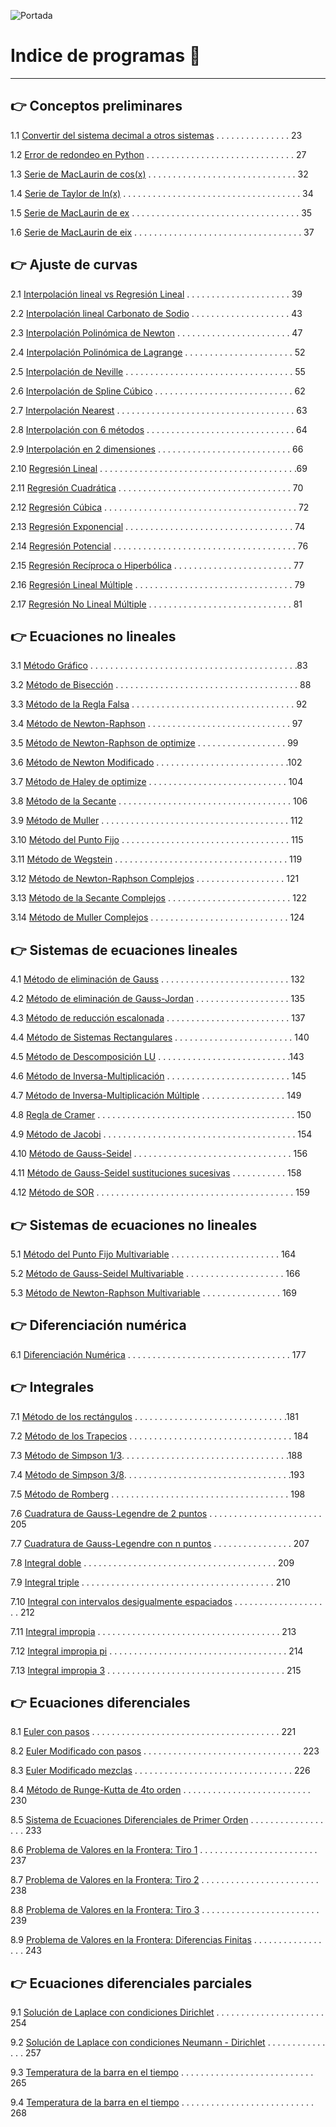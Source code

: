 ![Portada](/MNPython_portada.PNG)

# Indice de programas :open_book:
---
## :point_right: Conceptos preliminares

1.1 [Convertir del sistema decimal a otros sistemas](https://github.com/jcjimenezb123/MNPython-Libro/blob/main/decimal2otros.py) . . . . . . . . . . . . . . . 23

1.2 [Error de redondeo en Python](https://github.com/jcjimenezb123/MNPython-Libro/blob/main/erroredondeo.py) . . . . . . . . . . . . . . . . . . . . . . . . . . . . . .  27

1.3 [Serie de MacLaurin de cos(x)](https://github.com/jcjimenezb123/MNPython-Libro/blob/main/taylor_cos.py) . . . . . . . . . . . . . . . . . . . . . . . . . . . . . .  32

1.4 [Serie de Taylor de ln(x)](https://github.com/jcjimenezb123/MNPython-Libro/blob/main/taylor_ln.py) . . . . . . . . . . . . . . . . . . . . . . . . . . . . . . . . . . . . 34

1.5 [Serie de MacLaurin de ex](https://github.com/jcjimenezb123/MNPython-Libro/blob/main/taylor_exp.py) . . . . . . . . . . . . . . . . . . . . . . . . . . . . . . . . . . 35

1.6 [Serie de MacLaurin de eix](https://github.com/jcjimenezb123/MNPython-Libro/blob/main/taylor_expix.py) . . . . . . . . . . . . . . . . . . . . . . . . . . . . . . . . . . 37

## :point_right: Ajuste de curvas

2.1 [Interpolación lineal vs Regresión Lineal](https://github.com/jcjimenezb123/MNPython-Libro/blob/main/interp_regres.py) . . . . . . . . . . . . . . . . . . . . . 39

2.2 [Interpolación lineal Carbonato de Sodio](https://github.com/jcjimenezb123/MNPython-Libro/blob/main/interp_lineal.py) . . . . . . . . . . . . . . . . . . . . 43

2.3 [Interpolación Polinómica de Newton](https://github.com/jcjimenezb123/MNPython-Libro/blob/main/interp_newton.py) . . . . . . . . . . . . . . . . . . . . . . . 47

2.4 [Interpolación Polinómica de Lagrange](https://github.com/jcjimenezb123/MNPython-Libro/blob/main/interp_lagrange.py) . . . . . . . . . . . . . . . . . . . . . . 52

2.5 [Interpolación de Neville](https://github.com/jcjimenezb123/MNPython-Libro/blob/main/interp_neville.py) . . . . . . . . . . . . . . . . . . . . . . . . . . . . . . . . . . 55

2.6 [Interpolación de Spline Cúbico](https://github.com/jcjimenezb123/MNPython-Libro/blob/main/interp_spline3.py) . . . . . . . . . . . . . . . . . . . . . . . . . . . . 62

2.7 [Interpolación Nearest](https://github.com/jcjimenezb123/MNPython-Libro/blob/main/interp_nearest.py) . . . . . . . . . . . . . . . . . . . . . . . . . . . . . . . . . . . . 63

2.8 [Interpolación con 6 métodos](https://github.com/jcjimenezb123/MNPython-Libro/blob/main/interp_5metodos.py) . . . . . . . . . . . . . . . . . . . . . . . . . . . . . . 64

2.9 [Interpolación en 2 dimensiones](https://github.com/jcjimenezb123/MNPython-Libro/blob/main/interp2d.py) . . . . . . . . . . . . . . . . . . . . . . . . . . . 66

2.10 [Regresión Lineal](https://github.com/jcjimenezb123/MNPython-Libro/blob/main/reg_lineal.py) . . . . . . . . . . . . . . . . . . . . . . . . . . . . . . . . . . . . . . . .69

2.11 [Regresión Cuadrática](https://github.com/jcjimenezb123/MNPython-Libro/blob/main/reg_cuad.py) . . . . . . . . . . . . . . . . . . . . . . . . . . . . . . . . . . . 70

2.12 [Regresión Cúbica](https://github.com/jcjimenezb123/MNPython-Libro/blob/main/reg_cubi.py) . . . . . . . . . . . . . . . . . . . . . . . . . . . . . . . . . . . . . . . 72

2.13 [Regresión Exponencial](https://github.com/jcjimenezb123/MNPython-Libro/blob/main/reg_exp.py) . . . . . . . . . . . . . . . . . . . . . . . . . . . . . . . . . . 74

2.14 [Regresión Potencial](https://github.com/jcjimenezb123/MNPython-Libro/blob/main/reg_pot.py) . . . . . . . . . . . . . . . . . . . . . . . . . . . . . . . . . . . . . 76

2.15 [Regresión Recíproca o Hiperbólica](https://github.com/jcjimenezb123/MNPython-Libro/blob/main/reg_antoine.py) . . . . . . . . . . . . . . . . . . . . . . . . 77

2.16 [Regresión Lineal Múltiple](https://github.com/jcjimenezb123/MNPython-Libro/blob/main/reg_multiplelin.py) . . . . . . . . . . . . . . . . . . . . . . . . . . . . . . . . 79

2.17 [Regresión No Lineal Múltiple](https://github.com/jcjimenezb123/MNPython-Libro/blob/main/reg_multiple.py) . . . . . . . . . . . . . . . . . . . . . . . . . . . . . 81

## :point_right: Ecuaciones no lineales

3.1 [Método Gráfico](https://github.com/jcjimenezb123/MNPython-Libro/blob/main/grafica_raiz.py) . . . . . . . . . . . . . . . . . . . . . . . . . . . . . . . . . . . . . . . . . .83

3.2 [Método de Bisección](https://github.com/jcjimenezb123/MNPython-Libro/blob/main/biseccion.py) . . . . . . . . . . . . . . . . . . . . . . . . . . . . . . . . . . . . . 88

3.3 [Método de la Regla Falsa](https://github.com/jcjimenezb123/MNPython-Libro/blob/main/reglaFalsa.py) . . . . . . . . . . . . . . . . . . . . . . . . . . . . . . . . . 92

3.4 [Método de Newton-Raphson](https://github.com/jcjimenezb123/MNPython-Libro/blob/main/newtonRaphson.py) . . . . . . . . . . . . . . . . . . . . . . . . . . . . . 97

3.5 [Método de Newton-Raphson de optimize](https://github.com/jcjimenezb123/MNPython-Libro/blob/main/newtonRaphsonOpt.py) . . . . . . . . . . . . . . . . . . 99

3.6 [Método de Newton Modificado](https://github.com/jcjimenezb123/MNPython-Libro/blob/main/newtonRaphsonM.py) . . . . . . . . . . . . . . . . . . . . . . . . . . .102

3.7 [Método de Haley de optimize](https://github.com/jcjimenezb123/MNPython-Libro/blob/main/newtonRaphsonOptM.py) . . . . . . . . . . . . . . . . . . . . . . . . . . . . 104

3.8 [Método de la Secante](https://github.com/jcjimenezb123/MNPython-Libro/blob/main/secante.py) . . . . . . . . . . . . . . . . . . . . . . . . . . . . . . . . . . . 106

3.9 [Método de Muller](https://github.com/jcjimenezb123/MNPython-Libro/blob/main/muller.py) . . . . . . . . . . . . . . . . . . . . . . . . . . . . . . . . . . . . . . 112

3.10 [Método del Punto Fijo](https://github.com/jcjimenezb123/MNPython-Libro/blob/main/puntoFijo.py) . . . . . . . . . . . . . . . . . . . . . . . . . . . . . . . . . . 115

3.11 [Método de Wegstein](https://github.com/jcjimenezb123/MNPython-Libro/blob/main/wegstein.py) . . . . . . . . . . . . . . . . . . . . . . . . . . . . . . . . . . . 119

3.12 [Método de Newton-Raphson Complejos](https://github.com/jcjimenezb123/MNPython-Libro/blob/main/newtonRaphsonC.py) . . . . . . . . . . . . . . . . . . 121

3.13 [Método de la Secante Complejos](https://github.com/jcjimenezb123/MNPython-Libro/blob/main/secanteC.py) . . . . . . . . . . . . . . . . . . . . . . . . . 122

3.14 [Método de Muller Complejos](https://github.com/jcjimenezb123/MNPython-Libro/blob/main/mullerC.py) . . . . . . . . . . . . . . . . . . . . . . . . . . . . 124

## :point_right: Sistemas de ecuaciones lineales

4.1 [Método de eliminación de Gauss](https://github.com/jcjimenezb123/MNPython-Libro/blob/main/elimgauss.py) . . . . . . . . . . . . . . . . . . . . . . . . . . 132

4.2 [Método de eliminación de Gauss-Jordan](https://github.com/jcjimenezb123/MNPython-Libro/blob/main/elimgaussjordan.py) . . . . . . . . . . . . . . . . . . . 135

4.3 [Método de reducción escalonada](https://github.com/jcjimenezb123/MNPython-Libro/blob/main/elimgaussjordanh.py) . . . . . . . . . . . . . . . . . . . . . . . . . 137

4.4 [Método de Sistemas Rectangulares](https://github.com/jcjimenezb123/MNPython-Libro/blob/main/sisrectangular.py) . . . . . . . . . . . . . . . . . . . . . . . . 140

4.5 [Método de Descomposición LU](https://github.com/jcjimenezb123/MNPython-Libro/blob/main/descomposicionlu.py) . . . . . . . . . . . . . . . . . . . . . . . . . . .143

4.6 [Método de Inversa-Multiplicación](https://github.com/jcjimenezb123/MNPython-Libro/blob/main/invmult.py) . . . . . . . . . . . . . . . . . . . . . . . . . 145

4.7 [Método de Inversa-Multiplicación Múltiple](https://github.com/jcjimenezb123/MNPython-Libro/blob/main/invmultm.py) . . . . . . . . . . . . . . . . . 149

4.8 [Regla de Cramer](https://github.com/jcjimenezb123/MNPython-Libro/blob/main/cramer.py) . . . . . . . . . . . . . . . . . . . . . . . . . . . . . . . . . . . . . . . . 150

4.9 [Método de Jacobi](https://github.com/jcjimenezb123/MNPython-Libro/blob/main/jacobi.py) . . . . . . . . . . . . . . . . . . . . . . . . . . . . . . . . . . . . . . . 154

4.10 [Método de Gauss-Seidel](https://github.com/jcjimenezb123/MNPython-Libro/blob/main/gauss-seidel.py) . . . . . . . . . . . . . . . . . . . . . . . . . . . . . . . . 156

4.11 [Método de Gauss-Seidel sustituciones sucesivas](https://github.com/jcjimenezb123/MNPython-Libro/blob/main/gauss-seidel2.py) . . . . . . . . . . . 158

4.12 [Método de SOR](https://github.com/jcjimenezb123/MNPython-Libro/blob/main/sor.py) . . . . . . . . . . . . . . . . . . . . . . . . . . . . . . . . . . . . . . . . 159

## :point_right: Sistemas de ecuaciones no lineales

5.1 [Método del Punto Fijo Multivariable](https://github.com/jcjimenezb123/MNPython-Libro/blob/main/pfmulti.py) . . . . . . . . . . . . . . . . . . . . . . 164

5.2 [Método de Gauss-Seidel Multivariable](https://github.com/jcjimenezb123/MNPython-Libro/blob/main/gsmulti.py) . . . . . . . . . . . . . . . . . . . . 166

5.3 [Método de Newton-Raphson Multivariable](https://github.com/jcjimenezb123/MNPython-Libro/blob/main/newtonRaphsonMV.py) . . . . . . . . . . . . . . . . 169

## :point_right: Diferenciación numérica

6.1 [Diferenciación Numérica](https://github.com/jcjimenezb123/MNPython-Libro/blob/main/diferenciacion.py) . . . . . . . . . . . . . . . . . . . . . . . . . . . . . . . . . 177

## :point_right: Integrales

7.1 [Método de los rectángulos](https://github.com/jcjimenezb123/MNPython-Libro/blob/main/int_rectangulos.py) . . . . . . . . . . . . . . . . . . . . . . . . . . . . . . .181

7.2 [Método de los Trapecios](https://github.com/jcjimenezb123/MNPython-Libro/blob/main/int_trapecios.py) . . . . . . . . . . . . . . . . . . . . . . . . . . . . . . . . . 184

7.3 [Método de Simpson 1/3](https://github.com/jcjimenezb123/MNPython-Libro/blob/main/int_simpson13.py). . . . . . . . . . . . . . . . . . . . . . . . . . . . . . . . . .188

7.4 [Método de Simpson 3/8](https://github.com/jcjimenezb123/MNPython-Libro/blob/main/int_simpson38.py). . . . . . . . . . . . . . . . . . . . . . . . . . . . . . . . . .193

7.5 [Método de Romberg](https://github.com/jcjimenezb123/MNPython-Libro/blob/main/int_romberg.py) . . . . . . . . . . . . . . . . . . . . . . . . . . . . . . . . . . . . 198

7.6 [Cuadratura de Gauss-Legendre de 2 puntos](https://github.com/jcjimenezb123/MNPython-Libro/blob/main/int_cuadratura2.py) . . . . . . . . . . . . . . . . . . . . . . . 205

7.7 [Cuadratura de Gauss-Legendre con n puntos](https://github.com/jcjimenezb123/MNPython-Libro/blob/main/int_cuadraturaN.py) . . . . . . . . . . . . . . . . 207

7.8 [Integral doble](https://github.com/jcjimenezb123/MNPython-Libro/blob/main/int_cuadratura2d.py) . . . . . . . . . . . . . . . . . . . . . . . . . . . . . . . . . . . . . . . 209

7.9 [Integral triple](https://github.com/jcjimenezb123/MNPython-Libro/blob/main/int_cuadratura3d.py) . . . . . . . . . . . . . . . . . . . . . . . . . . . . . . . . . . . . . . . 210

7.10 [Integral con intervalos desigualmente espaciados](https://github.com/jcjimenezb123/MNPython-Libro/blob/main/int_puntos.py) . . . . . . . . . . . . . . . . . . . . 212

7.11 [Integral impropia](https://github.com/jcjimenezb123/MNPython-Libro/blob/main/int_impropias.py) . . . . . . . . . . . . . . . . . . . . . . . . . . . . . . . . . . . . . 213

7.12 [Integral impropia pi](https://github.com/jcjimenezb123/MNPython-Libro/blob/main/int_impropias2.py) . . . . . . . . . . . . . . . . . . . . . . . . . . . . . . . . . . . . 214

7.13 [Integral impropia 3](https://github.com/jcjimenezb123/MNPython-Libro/blob/main/int_impropias3.py) . . . . . . . . . . . . . . . . . . . . . . . . . . . . . . . . . . . . 215

## :point_right: Ecuaciones diferenciales

8.1 [Euler con pasos](https://github.com/jcjimenezb123/MNPython-Libro/blob/main/edo_euler.py) . . . . . . . . . . . . . . . . . . . . . . . . . . . . . . . . . . . . . . 221

8.2 [Euler Modificado con pasos](https://github.com/jcjimenezb123/MNPython-Libro/blob/main/edo_euler_modificado.py) . . . . . . . . . . . . . . . . . . . . . . . . . . . . . . . . 223

8.3 [Euler Modificado mezclas](https://github.com/jcjimenezb123/MNPython-Libro/blob/main/edo_euler_modificado_mezclas.py) . . . . . . . . . . . . . . . . . . . . . . . . . . . . . . . . 226

8.4 [Método de Runge-Kutta de 4to orden](https://github.com/jcjimenezb123/MNPython-Libro/blob/main/edo_rk4.py) . . . . . . . . . . . . . . . . . . . . . . . . . . 230

8.5 [Sistema de Ecuaciones Diferenciales de Primer Orden](https://github.com/jcjimenezb123/MNPython-Libro/blob/main/edo_sistema.py) . . . . . . . . . . . . . . . . . . 233

8.6 [Problema de Valores en la Frontera: Tiro 1](https://github.com/jcjimenezb123/MNPython-Libro/blob/main/edo_sistema10.py) . . . . . . . . . . . . . . . . . . . . . . . . 237

8.7 [Problema de Valores en la Frontera: Tiro 2](https://github.com/jcjimenezb123/MNPython-Libro/blob/main/edo_sistema20.py) . . . . . . . . . . . . . . . . . . . . . . . . 238

8.8 [Problema de Valores en la Frontera: Tiro 3](https://github.com/jcjimenezb123/MNPython-Libro/blob/main/edo_sistema11.py) . . . . . . . . . . . . . . . . . . . . . . . . 239

8.9 [Problema de Valores en la Frontera: Diferencias Finitas](https://github.com/jcjimenezb123/MNPython-Libro/blob/main/edo_diffin.py) . . . . . . . . . . . . . . . . . 243

## :point_right: Ecuaciones diferenciales parciales

9.1 [Solución de Laplace con condiciones Dirichlet](https://github.com/jcjimenezb123/MNPython-Libro/blob/main/edp_Laplace_dirichlet.py) . . . . . . . . . . . . . . . . . . . . . . 254

9.2 [Solución de Laplace con condiciones Neumann - Dirichlet](https://github.com/jcjimenezb123/MNPython-Libro/blob/main/edp_Laplace_newmann_dirichlet.py) . . . . . . . . . . . . . . . 257

9.3 [Temperatura de la barra en el tiempo](https://github.com/jcjimenezb123/MNPython-Libro/blob/main/edp_barra.py) . . . . . . . . . . . . . . . . . . . . . . . . . . . 265

9.4 [Temperatura de la barra en el tiempo](https://github.com/jcjimenezb123/MNPython-Libro/blob/main/edp_barra2.py) . . . . . . . . . . . . . . . . . . . . . . . . . . . 268
